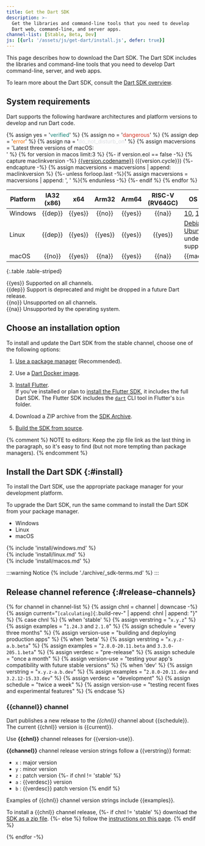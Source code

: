 ```yaml
---
title: Get the Dart SDK
description: >-
  Get the libraries and command-line tools that you need to develop
  Dart web, command-line, and server apps.
channel-list: [Stable, Beta, Dev]
js: [{url: '/assets/js/get-dart/install.js', defer: true}]
---
```


This page describes how to download the Dart SDK.
The Dart SDK includes the libraries and command-line tools that
you need to develop Dart command-line, server, and web apps.

To learn more about the Dart SDK, consult the [Dart SDK overview](/tools/sdk).

## System requirements

Dart supports the following hardware architectures and platform versions
to develop and run Dart code.

{% assign yes = '<span class="material-symbols system-support" style="color: #158477;" aria-label="Supported" title="Supported">verified</span>' %}
{% assign no = '<span class="material-symbols system-support" style="color: #D43324" aria-label="Not supported" title="Not supported">dangerous</span>' %}
{% assign dep = '<span class="material-symbols system-support" style="color: #EF6C00" aria-label="Deprecated" title="Deprecated">error</span>' %}
{% assign na = '<span class="material-symbols system-support" style="color: #DADCE0" aria-label="Does not exist" title="Does not exist">do_not_disturb_on</span>' %}
{% assign macversions = 'Latest three versions of macOS:<br>' %}
{% for version in macos limit:3 %}
{%- if version.eol == false -%}
{% capture maclinkversion -%}
[{{version.codename}}]({{version.link}}) ({{version.cycle}})
{%- endcapture -%}
{% assign macversions = macversions | append: maclinkversion %}
{%- unless forloop.last -%}{% assign macversions = macversions | append: ', ' %}{% endunless -%}
{%- endif %}
{% endfor %}

| Platform | IA32 (x86) |   x64   |  Arm32  |  Arm64  | RISC-V (RV64GC) | OS Versions                                                 |
|----------|:----------:|:-------:|:-------:|:-------:|:---------------:|-------------------------------------------------------------|
| Windows  |  {{dep}}   | {{yes}} | {{no}}  | {{yes}} |     {{na}}      | [10], [11][]                                                |
| Linux    |  {{dep}}   | {{yes}} | {{yes}} | {{yes}} |     {{yes}}     | [Debian stable][],<br>[Ubuntu LTS][] under standard support |
| macOS    |   {{no}}   | {{yes}} | {{na}}  | {{yes}} |     {{na}}      | {{macversions}}                                             |

{:.table .table-striped}

{{yes}} Supported on all channels.<br>
{{dep}} Support is deprecated and might be dropped in a future Dart release.<br>
{{no}} Unsupported on all channels.<br>
{{na}} Unsupported by the operating system.<br>

## Choose an installation option

To install and update the Dart SDK from the stable channel,
choose one of the following options:

1. [Use a package manager](#install) (Recommended).

1. Use a [Dart Docker image][dart-docker].

1. [Install Flutter][install-flutter].  
   If you've installed or plan to [install the Flutter SDK][install-flutter],
   it includes the full Dart SDK. The Flutter SDK includes the
   [`dart`](/tools/dart-tool) CLI tool in Flutter's `bin` folder.

1. Download a ZIP archive from the [SDK Archive](/get-dart/archive).

1. [Build the SDK from source][build-source].

{% comment %}
NOTE to editors: Keep the zip file link as the last thing in the paragraph,
so it's easy to find (but not more tempting than package managers).
{% endcomment %}

## Install the Dart SDK {:#install}

To install the Dart SDK,
use the appropriate package manager for your development platform.

To upgrade the Dart SDK,
run the same command to install the Dart SDK from your package manager.

<ul class="tabs__top-bar">
  <li class="tab-link current" data-tab="tab-sdk-install-windows">Windows</li>
  <li class="tab-link" data-tab="tab-sdk-install-linux">Linux</li>
  <li class="tab-link" data-tab="tab-sdk-install-mac">macOS</li>
</ul>
<div id="tab-sdk-install-windows" class="tabs__content current" markdown="1">
{% include 'install/windows.md' %}
</div>

<div id="tab-sdk-install-linux" class="tabs__content" markdown="1">
{% include 'install/linux.md' %}
</div>

<div id="tab-sdk-install-mac" class="tabs__content" markdown="1">
{% include 'install/macos.md' %}
</div>

:::warning Notice
{% include './archive/_sdk-terms.md' %}
:::

## Release channel reference {:#release-channels}

{% for channel in channel-list %}
{% assign chnl = channel | downcase -%}
{% assign current="`[calculating]`{:.build-rev-" | append: chnl | append: "}" %}
{% case chnl %}
{% when 'stable' %}
{% assign verstring = "`x.y.z`" %}
{% assign examples = "`1.24.3` and `2.1.0`" %}
{% assign schedule = "every three months" %}
{% assign version-use = "building and deploying production apps" %}
{% when 'beta' %}
{% assign verstring = "`x.y.z-a.b.beta`" %}
{% assign examples = "`2.8.0-20.11.beta` and `3.3.0-205.1.beta`" %}
{% assign verdesc = "pre-release" %}
{% assign schedule = "once a month" %}
{% assign version-use = "testing your app's compatibility with future stable versions" %}
{% when 'dev' %}
{% assign verstring = "`x.y.z-a.b.dev`" %}
{% assign examples = "`2.8.0-20.11.dev` and `3.2.12-15.33.dev`" %}
{% assign verdesc = "development" %}
{% assign schedule = "twice a week" %}
{% assign version-use = "testing recent fixes and experimental features" %}
{% endcase %}

### {{channel}} channel

Dart publishes a new release to the *{{chnl}}* channel about {{schedule}}.
The current {{chnl}} version is {{current}}.

Use **{{chnl}}** channel releases for {{version-use}}.

**{{channel}}** channel release version strings follow a {{verstring}} format:

* `x` : major version
* `y` : minor version
* `z` : patch version
{%- if chnl != 'stable' %}
* `a` : {{verdesc}} version
* `b` : {{verdesc}} patch version
{% endif %}

Examples of {{chnl}} channel version strings include {{examples}}.

To install a {{chnl}} channel release,
{%- if chnl != 'stable' %}
download the [SDK as a zip file][dl-sdk].
{%- else %}
follow the [instructions on this page](#install).
{% endif %}

{% endfor -%}

[build-source]: {{site.repo.dart.sdk}}/wiki/Building
[dart-docker]: https://hub.docker.com/_/dart
[dl-sdk]: /get-dart/archive
[install-flutter]: {{site.flutter-docs}}/get-started/install
[10]: https://www.microsoft.com/en-us/software-download/windows10%20
[11]: https://www.microsoft.com/en-us/software-download/windows11
[Debian stable]: https://www.debian.org/releases
[Ubuntu LTS]: https://wiki.ubuntu.com/Releases
